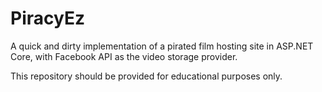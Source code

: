 # PiracyEz
A quick and dirty implementation of a pirated film hosting site in ASP.NET Core, with Facebook API as the video storage provider.

This repository should be provided for educational purposes only.
